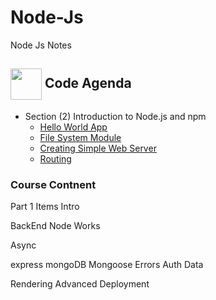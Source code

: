 # Node-Js
Node Js Notes



## <img align= center width=50px src="https://w7.pngwing.com/pngs/825/310/png-transparent-multicolored-streaming-template-computer-programming-web-development-computer-icons-source-code-computer-software-coding-text-computer-logo.png"> Code Agenda
- Section (2) Introduction to Node.js and npm
  - <a href="https://github.com/BasmaElhoseny01/Node-Js/blob/main/Section%202/0.Basics/index.js#L3">Hello World App</a>
  - <a href="https://github.com/BasmaElhoseny01/Node-Js/blob/7fc8d32baadb473ed42cee52a41c5c26cebb6f5d/Section%202/0.Basics/index.js#L7">File System Module</a>
  - <a href="https://github.com/BasmaElhoseny01/Node-Js/blob/main/Section%202/1.SimpleWebServer/index.js">Creating Simple Web Server</a>
  - <a href="https://github.com/BasmaElhoseny01/Node-Js/blob/main/Section%202/2.Routing/index.js">Routing</a>

### Course Contnent
Part 1 Items
Intro

BackEnd
Node Works

Async

express
mongoDB
Mongoose
Errors
Auth
Data

Rendering
Advanced
Deployment
